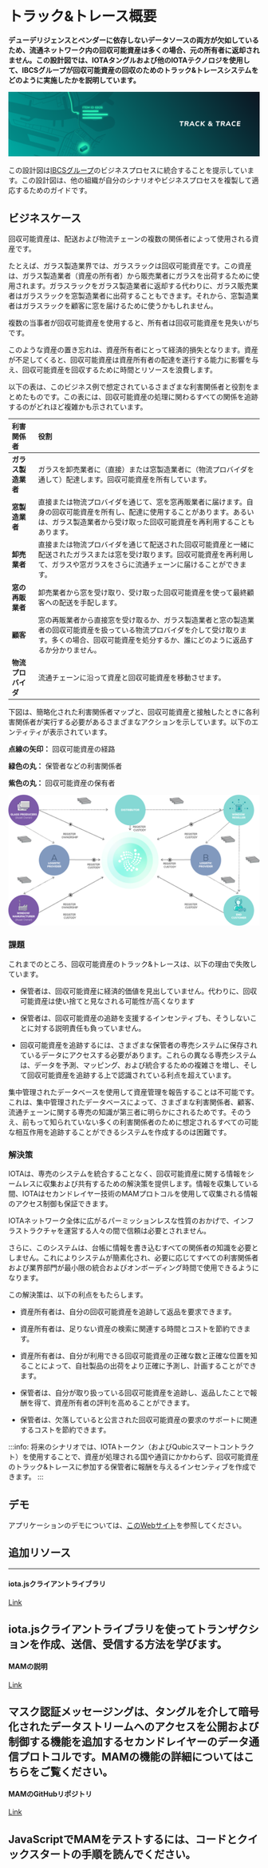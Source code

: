 # トラック&トレース概要
<!-- # Track and trace overview -->

**デューデリジェンスとベンダーに依存しないデータソースの両方が欠如しているため、流通ネットワーク内の回収可能資産は多くの場合、元の所有者に返却されません。この設計図では、IOTAタングルおよび他のIOTAテクノロジを使用して、IBCSグループが回収可能資産の回収のためのトラック&トレースシステムをどのように実施したかを説明しています。**
<!-- **Due to a lack of both due diligence and a vendor-neutral data source, returnable assets that are used within distribution networks are often not returned to their original owners. This blueprint describes how the IBCS Group implemented a track and trace system for recovery of returnable assets, using the IOTA Tangle and other IOTA technologies.** -->

![Track and Trace](../images/track-and-trace-thumbnail.png)

この設計図は[IBCSグループ](https://www.ibcsgroup.com/)のビジネスプロセスに統合することを提示しています。この設計図は、他の組織が自分のシナリオやビジネスプロセスを複製して適応するためのガイドです。
<!-- We present the integration of this blueprint in [IBCS Group](https://www.ibcsgroup.com/) business processes. This blueprint is a guide for other organizations to replicate and adapt for their own scenarios and business processes. -->

## ビジネスケース
<!-- ## Business case -->

回収可能資産は、配送および物流チェーンの複数の関係者によって使用される資産です。
<!-- A returnable asset is an asset that's used by multiple parties in the distribution and logistics chain. -->

たとえば、ガラス製造業界では、ガラスラックは回収可能資産です。この資産は、ガラス製造業者（資産の所有者）から販売業者にガラスを出荷するために使用されます。ガラスラックをガラス製造業者に返却する代わりに、ガラス販売業者はガラスラックを窓製造業者に出荷することもできます。それから、窓製造業者はガラスラックを顧客に窓を届けるために使うかもしれません。
<!-- For example, in the glass manufacturing industry, a glass rack is a returnable asset. This asset is used to ship glasses from a glass producer (owner of the asset) to a distributor. Instead of returning the glass rack to the glass producers, the glass distributors might use them to ship other glasses to a window manufacturer. Then, the window manufacturers might use it to deliver windows to their customers. -->

複数の当事者が回収可能資産を使用すると、所有者は回収可能資産を見失いがちです。
<!-- When multiple parties use a returnable asset, it's easy for the owner to lose track of it. -->

このような資産の置き忘れは、資産所有者にとって経済的損失となります。資産が不足してくると、回収可能資産は資産所有者の配達を遂行する能力に影響を与え、回収可能資産を回収するために時間とリソースを浪費します。
<!-- Misplacement of such assets represents an economic loss for asset owners. When assets are missing, it affects the owners ability to fulfil deliveries and wastes their time and resources on recovering them. -->

以下の表は、このビジネス例で想定されているさまざまな利害関係者と役割をまとめたものです。この表には、回収可能資産の処理に関わるすべての関係を追跡するのがどれほど複雑かも示されています。
<!-- The table below summarizes the different stakeholders and roles considered in our example business case. The table also shows how complex it is to keep track of all the relations involved in the handling of returnable assets. -->

| **利害関係者** | **役割** |
| :------------- | :------- |
| **ガラス製造業者** | ガラスを卸売業者に（直接）または窓製造業者に（物流プロバイダを通して）配達します。回収可能資産を所有しています。 |
| **窓製造業者** | 直接または物流プロバイダを通じて、窓を窓再販業者に届けます。自身の回収可能資産を所有し、配達に使用することがあります。あるいは、ガラス製造業者から受け取った回収可能資産を再利用することもあります。 |
| **卸売業者** | 直接または物流プロバイダを通じて配送された回収可能資産と一緒に配送されたガラスまたは窓を受け取ります。回収可能資産を再利用して、ガラスや窓ガラスをさらに流通チェーンに届けることができます。 |
| **窓の再販業者** | 卸売業者から窓を受け取り、受け取った回収可能資産を使って最終顧客への配送を手配します。 |
| **顧客** | 窓の再販業者から直接窓を受け取るか、ガラス製造業者と窓の製造業者の回収可能資産を扱っている物流プロバイダを介して受け取ります。多くの場合、回収可能資産を処分するか、誰にどのように返品するか分かりません。 |
| **物流プロバイダ** | 流通チェーンに沿って資産と回収可能資産を移動させます。 |

下図は、簡略化された利害関係者マップと、回収可能資産と接触したときに各利害関係者が実行する必要があるさまざまなアクションを示しています。以下のエンティティが表示されています。
<!-- This image presents a simplified stakeholders map and the different actions each stakeholder should perform when in contact with a returnable asset. The following entities are represented: -->

**点線の矢印：** 回収可能資産の経路
<!-- **Dotted arrows:** Path of a returnable asset -->
**緑色の丸：** 保管者などの利害関係者
<!-- **Green circles:** Stakeholders such as custodians -->
**紫色の丸：** 回収可能資産の保有者
<!-- **Purple circle:** Owner of the returnable asset -->

![Returnable assets stakeholder map](../images/track-and-trace-returnable-assets-stakeholders.png)

### 課題
<!-- ### Challenges -->

これまでのところ、回収可能資産のトラック&トレースは、以下の理由で失敗しています。
<!-- So far, tracking and tracing returnable assets has been unsuccessful for the following reasons: -->

- 保管者は、回収可能資産に経済的価値を見出していません。代わりに、回収可能資産は使い捨てと見なされる可能性が高くなります
<!-- - Custodians don't see economic value in a returnable asset. Instead, returnable assets are more likely to be seen as disposable -->
- 保管者は、回収可能資産の追跡を支援するインセンティブも、そうしないことに対する説明責任も負っていません。
<!-- - Custodians are neither incentivized to help track returnable assets nor held accountable for not doing so -->
- 回収可能資産を追跡するには、さまざまな保管者の専売システムに保存されているデータにアクセスする必要があります。これらの異なる専売システムは、データを予測、マッピング、および統合するための複雑さを増し、そして回収可能資産を追跡する上で認識されている利点を超えています。
<!-- - Tracking returnable assets requires access to data that's stored in a number of proprietary systems, all of which belong to different custodians. These different systems increase the complexity to predict, map, and integrate the data, and exceed the perceived benefits in tracking returnable assets. -->

集中管理されたデータベースを使用して資産管理を報告することは不可能です。これは、集中管理されたデータベースによって、さまざまな利害関係者、顧客、流通チェーンに関する専売の知識が第三者に明らかにされるためです。そのうえ、前もって知られていない多くの利害関係者のために想定されるすべての可能な相互作用を追跡することができるシステムを作成するのは困難です。
<!-- It's not possible to report the custody of assets using a centralized database because this database will also reveal to third parties, proprietary knowledge about different stakeholders, customers, and distribution chains. Moreover, it will be difficult to create a system that's able to track all the possible interactions envisioned for a number of stakeholders that aren't known up front. -->

### 解決策
<!-- ### Solution -->

IOTAは、専売のシステムを統合することなく、回収可能資産に関する情報をシームレスに収集および共有するための解決策を提供します。情報を収集している間、IOTAはセカンドレイヤー技術のMAMプロトコルを使用して収集される情報のアクセス制御も保証できます。
<!-- IOTA provides a solution to seamlessly collect and share information about returnable assets without the need to integrate any proprietary system. While doing that, IOTA can still guarantee access control of the collected information through the use of the second layer MAM protocol. -->

IOTAネットワーク全体に広がるパーミッションレスな性質のおかげで、インフラストラクチャを運営する人々の間で信頼は必要とされません。
<!-- Thanks to the permissionless nature of IOTA, no trust is required among those who run the infrastructure because it's spread across the whole IOTA network. -->

さらに、このシステムは、台帳に情報を書き込むすべての関係者の知識を必要としません。これによりシステムが簡素化され、必要に応じてすべての利害関係者および業界部門が最小限の統合およびオンボーディング時間で使用できるようになります。
<!-- In addition, the system does not need knowledge of all parties who write information to the ledger. This simplifies the system so that it can be used by all stakeholders and industry sectors as needed and with minimum integration and onboarding time. -->

この解決策は、以下の利点をもたらします。
<!-- This solution leads to the following benefits: -->

- 資産所有者は、自分の回収可能資産を追跡して返品を要求できます。
<!-- - Asset owners can track and request the return of their returnable assets -->

- 資産所有者は、足りない資産の検索に関連する時間とコストを節約できます。
<!-- - Asset owners can save the time and the costs associated with searching for missing assets -->

- 資産所有者は、自分が利用できる回収可能資産の正確な数と正確な位置を知ることによって、自社製品の出荷をより正確に予測し、計画することができます。
<!-- - Asset owners can better predict and plan shipments of their production by knowing the exact number and the exact location of any returnable assets that are available to them -->

- 保管者は、自分が取り扱っている回収可能資産を追跡し、返品したことで報酬を得て、資産所有者の評判を高めることができます。
<!-- - Custodians can track the returnable assets they handle, be rewarded for returning them, and increase their reputation with asset owners -->

- 保管者は、欠落していると公言された回収可能資産の要求のサポートに関連するコストを節約できます。
<!-- - Custodians can save costs associated with supporting requests for returnable assets that are declared missing -->

:::info:
将来のシナリオでは、IOTAトークン（およびQubicスマートコントラクト）を使用することで、資産が処理される国や通貨にかかわらず、回収可能資産のトラック&トレースに参加する保管者に報酬を与えるインセンティブを作成できます。
:::
<!-- :::info: -->
<!-- Future scenarios the use of the IOTA token (and Qubic smart contracts) could allow you to create incentives to reward custodians who participate in tracking and tracing returnable assets, despite the country and the currency in which the assets are handled. -->
<!-- ::: -->

## デモ
<!-- ## Demo -->

アプリケーションのデモについては、[このWebサイト](http://tradedemo.iota.org)を参照してください。
<!-- See this website for a [demonstration of the application](http://tradedemo.iota.org). -->

## 追加リソース
<!-- ## Additional resources -->

---------------
#### iota.jsクライアントライブラリ ####
[Link](root://iota-js/0.1/README.md)

iota.jsクライアントライブラリを使ってトランザクションを作成、送信、受信する方法を学びます。
---
#### MAMの説明 ####
[Link](https://blog.iota.org/introducing-masked-authenticated-messaging-e55c1822d50e)

マスク認証メッセージングは、タングルを介して暗号化されたデータストリームへのアクセスを公開および制御する機能を追加するセカンドレイヤーのデータ通信プロトコルです。MAMの機能の詳細についてはこちらをご覧ください。
---
#### MAMのGitHubリポジトリ ####
[Link](https://github.com/iotaledger/mam.client.js)

JavaScriptでMAMをテストするには、コードとクイックスタートの手順を読んでください。
---------------
